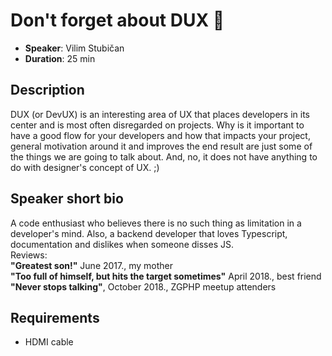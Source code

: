 # Don't forget about DUX 🦆

- __Speaker__: Vilim Stubičan
- __Duration__: 25 min

## Description

DUX (or DevUX) is an interesting area of UX that places developers in its center and is most often disregarded on projects. 
Why is it important to have a good flow for your developers and how that impacts your project, general motivation around it
and improves the end result are just some of the things we are going to talk about. And, no, it does not have anything to do with
designer's concept of UX. ;)

## Speaker short bio

A code enthusiast who believes there is no such thing as limitation in a developer's mind. 
Also, a backend developer that loves Typescript, documentation and dislikes when someone disses JS.\
Reviews:\
**"Greatest son!"** June 2017., my mother\
**"Too full of himself, but hits the target sometimes"** April 2018., best friend\
**"Never stops talking"**, October 2018., ZGPHP meetup attenders

## Requirements
- HDMI cable
